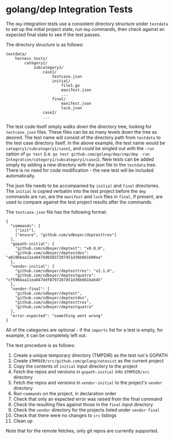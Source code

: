 # golang/dep Integration Tests

The `dep` integration tests use a consistent directory structure under `testdata`
to set up the initial project state, run `dep` commands, then check against an
expected final state to see if the test passes.

The directory structure is as follows:

    testdata/
        harness_tests/
            category1/
                subcategory1/
                    case1/
                        testcase.json
                        initial/
                            file1.go
                            manifest.json
                            ...
                        final/
                            manifest.json
                            lock.json
                    case2/
                    ...

The test code itself simply walks down the directory tree, looking for
`testcase.json` files.  These files can be as many levels down the tree as
desired.  The test name will consist of the directory path from `testdata` to
the test case directory itself.  In the above example, the test name would be
`category1/subcategory1/case1`, and could be singled out with the `-run` option
of `go test` (i.e.
`go test github.com/golang/dep/cmp/dep -run Integration/category1/subcategory1/case1`).
New tests can be added simply by adding a new directory with the json file to
the `testdata` tree.  There is no need for code modification - the new test
will be included automatically.

The json file needs to be accompanied by `initial` and `final` directories. The
`initial` is copied verbatim into the test project before the `dep` commands are
run, are the `manifest` and `lock` files in `final`, if present, are used to
compare against the test project results after the commands.

The `testcase.json` file has the following format:

    {
      "commands": [
        ["init"],
        ["ensure", "github.com/sdboyer/deptesttres"]
      ],
      "gopath-initial": {
        "github.com/sdboyer/deptest": "v0.8.0",
        "github.com/sdboyer/deptestdos": "a0196baa11ea047dd65037287451d36b861b00ea"
      },
      "vendor-initial": {
        "github.com/sdboyer/deptesttres": "v2.1.0",
        "github.com/sdboyer/deptestquatro": "cf596baa11ea047ddf8797287451d36b861bab45"
      },
      "vendor-final": [
        "github.com/sdboyer/deptest",
        "github.com/sdboyer/deptestdos",
        "github.com/sdboyer/deptesttres",
        "github.com/sdboyer/deptestquatro"
      ],
      "error-expected": "something went wrong"
    }

All of the categories are optional - if the `imports` list for a test is empty,
for example, it can be completely left out.

The test procedure is as follows:

1. Create a unique temporary directory (TMPDIR) as the test run's GOPATH
2. Create `$TMPDIR/src/github.com/golang/notexist` as the current project
3. Copy the contents of `initial` input directory to the project
4. Fetch the repos and versions in `gopath-initial` into `$TMPDIR/src` directory
5. Fetch the repos and versions in `vendor-initial` to the project's `vendor` directory
6. Run `commands` on the project, in declaration order
7. Check that only an expected error was raised from the final command
8. Check the resulting files against those in the `final` input directory
9. Check the `vendor` directory for the projects listed under `vendor-final`
10. Check that there were no changes to `src` listings
11. Clean up

Note that for the remote fetches, only git repos are currently supported.
